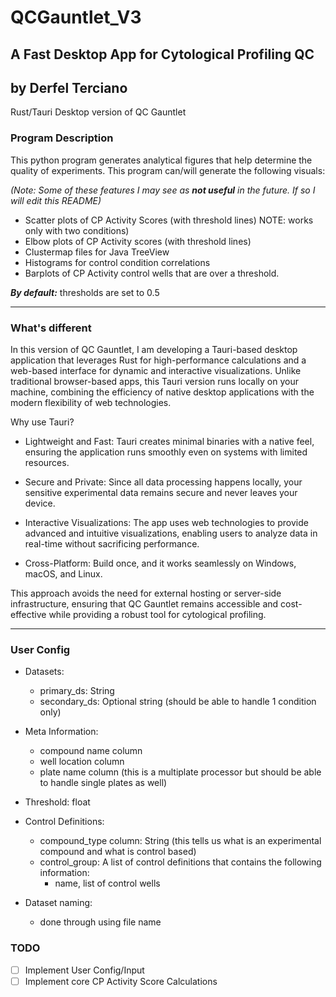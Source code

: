 # QCGauntlet_V3

## A Fast Desktop App for Cytological Profiling QC

## **by Derfel Terciano**

Rust/Tauri Desktop version of QC Gauntlet

### Program Description

This python program generates analytical figures that help determine the quality of
experiments. This program can/will generate the following visuals:

_(Note: Some of these features I may see as **not useful** in the future. If so
I will edit this README)_

- Scatter plots of CP Activity Scores (with threshold lines) NOTE: works only with
  two conditions)
- Elbow plots of CP Activity scores (with threshold lines)
- Clustermap files for Java TreeView
- Histograms for control condition correlations
- Barplots of CP Activity control wells that are over a threshold.

**_By default:_** thresholds are set to 0.5

---

### What's different

In this version of QC Gauntlet, I am developing a Tauri-based desktop application that leverages Rust for high-performance calculations and a web-based interface for dynamic and interactive visualizations. Unlike traditional browser-based apps, this Tauri version runs locally on your machine, combining the efficiency of native desktop applications with the modern flexibility of web technologies.

Why use Tauri?

- Lightweight and Fast: Tauri creates minimal binaries with a native feel, ensuring the application runs smoothly even on systems with limited resources.

- Secure and Private: Since all data processing happens locally, your sensitive experimental data remains secure and never leaves your device.

- Interactive Visualizations: The app uses web technologies to provide advanced and intuitive visualizations, enabling users to analyze data in real-time without sacrificing performance.

- Cross-Platform: Build once, and it works seamlessly on Windows, macOS, and Linux.

This approach avoids the need for external hosting or server-side infrastructure, ensuring that QC Gauntlet remains accessible and cost-effective while providing a robust tool for cytological profiling.

---

### User Config

- Datasets:
  - primary_ds: String
  - secondary_ds: Optional string (should be able to handle 1 condition only)
- Meta Information:
  - compound name column
  - well location column
  - plate name column (this is a multiplate processor but should be able to handle single plates as well)
- Threshold: float
- Control Definitions:

  - compound_type column: String (this tells us what is an experimental compound and what is control based)
  - control_group: A list of control definitions that contains the following information:
    - name, list of control wells

- Dataset naming:
  - done through using file name

### TODO

- [ ] Implement User Config/Input
- [ ] Implement core CP Activity Score Calculations

